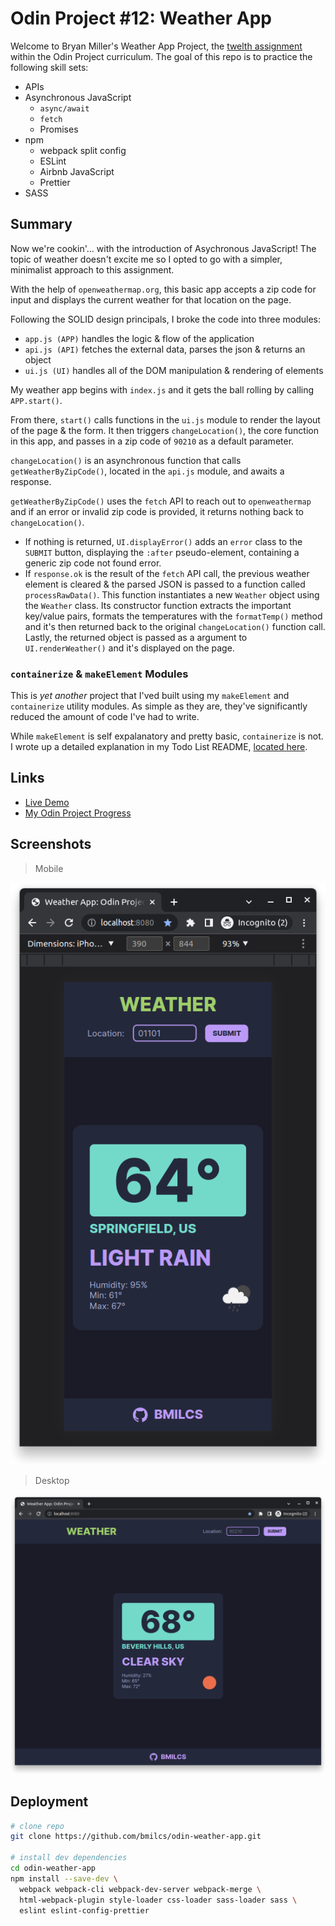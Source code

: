 # Odin Project #12: Weather App

Welcome to Bryan Miller's Weather App Project, the [twelth assignment](https://www.theodinproject.com/lessons/node-path-javascript-weather-app) within the Odin Project curriculum. The goal of this repo is to practice the following skill sets:

- APIs
- Asynchronous JavaScript
  - `async/await`
  - `fetch`
  - Promises
- npm
  - webpack split config
  - ESLint
  - Airbnb JavaScript
  - Prettier
- SASS

## Summary

Now we're cookin'... with the introduction of Asychronous JavaScript! The topic of weather doesn't excite me so I opted to go with a simpler, minimalist approach to this assignment.

With the help of `openweathermap.org`, this basic app accepts a zip code for input and displays the current weather for that location on the page.

Following the SOLID design principals, I broke the code into three modules:

- `app.js (APP)` handles the logic & flow of the application
- `api.js (API)` fetches the external data, parses the json & returns an object
- `ui.js (UI)` handles all of the DOM manipulation & rendering of elements

My weather app begins with `index.js` and it gets the ball rolling by calling `APP.start()`.

From there, `start()` calls functions in the `ui.js` module to render the layout of the page & the form. It then triggers `changeLocation()`, the core function in this app, and passes in a zip code of `90210` as a default parameter.

`changeLocation()` is an asynchronous function that calls `getWeatherByZipCode()`, located in the `api.js` module, and awaits a response.

`getWeatherByZipCode()` uses the `fetch` API to reach out to `openweathermap` and if an error or invalid zip code is provided, it returns nothing back to `changeLocation()`.

- If nothing is returned, `UI.displayError()` adds an `error` class to the `SUBMIT` button, displaying the `:after` pseudo-element, containing a generic zip code not found error.
- If `response.ok` is the result of the `fetch` API call, the previous weather element is cleared & the parsed JSON is passed to a function called `processRawData()`. This function instantiates a new `Weather` object using the `Weather` class. Its constructor function extracts the important key/value pairs, formats the temperatures with the `formatTemp()` method and it's then returned back to the original `changeLocation()` function call. Lastly, the returned object is passed as a argument to `UI.renderWeather()` and it's displayed on the page.

### `containerize` & `makeElement` Modules

This is _yet another_ project that I'ved built using my `makeElement` and `containerize` utility modules. As simple as they are, they've significantly reduced the amount of code I've had to write.

While `makeElement` is self expalanatory and pretty basic, `containerize` is not. I wrote up a detailed explanation in my Todo List README, [located here](https://github.com/bmilcs/odin-todo-list#what-is-containerize).

## Links

- [Live Demo](https://bmilcs.github.io/odin-weather-app/)
- [My Odin Project Progress](https://github.com/bmilcs/odin-project)

## Screenshots

> Mobile

![Mobile Screenshot](./src/assets/screenshot-mobile.png)

> Desktop

![Desktop Screenshot](./src/assets/screenshot-desktop.png)

## Deployment

```sh
# clone repo
git clone https://github.com/bmilcs/odin-weather-app.git

# install dev dependencies
cd odin-weather-app
npm install --save-dev \
  webpack webpack-cli webpack-dev-server webpack-merge \
  html-webpack-plugin style-loader css-loader sass-loader sass \
  eslint eslint-config-prettier
```
